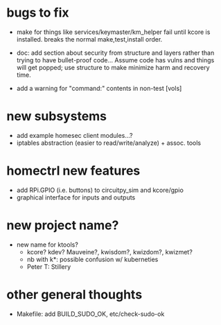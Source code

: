 
# bugs to fix

  - make for things like services/keymaster/km_helper fail until
    kcore is installed.  breaks the normal make,test,install order.

  - doc: add section about security from structure and layers rather than trying
    to have bullet-proof code...  Assume code has vulns and things will get popped;
    use structure to make minimize harm and recovery time.

  - add a warning for "command:" contents in non-test [vols]

# new subsystems

  - add example homesec client modules...?
  - iptables abstraction (easier to read/write/analyze) + assoc. tools

# homectrl new features

  - add RPi.GPIO (i.e. buttons) to circuitpy_sim and kcore/gpio
  - graphical interface for inputs and outputs

# new project name?

  - new name for ktools?
    - kcore?  kdev?  Mauveine?, kwisdom?, kwizdom?, kwizmet?
    - nb with k*: possible confusion w/ kuberneties
    - Peter T: Stillery

# other general thoughts

  - Makefile: add BUILD_SUDO_OK, etc/check-sudo-ok
